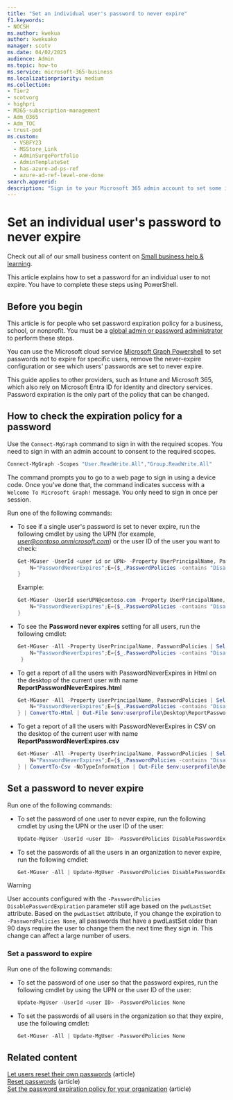 ```yaml
---
title: "Set an individual user's password to never expire"
f1.keywords:
- NOCSH
ms.author: kwekua
author: kwekuako
manager: scotv
ms.date: 04/02/2025
audience: Admin
ms.topic: how-to
ms.service: microsoft-365-business
ms.localizationpriority: medium
ms.collection:
- Tier2
- scotvorg
- highpri
- M365-subscription-management
- Adm_O365
- Adm_TOC
- trust-pod
ms.custom:
  - VSBFY23
  - MSStore_Link
  - AdminSurgePortfolio
  - AdminTemplateSet
  - has-azure-ad-ps-ref
  - azure-ad-ref-level-one-done
search.appverid:
description: "Sign in to your Microsoft 365 admin account to set some individual user passwords to never expire by using Microsoft Graph PowerShell."
---
```

# Set an individual user's password to never expire

Check out all of our small business content on [Small business help & learning](https://go.microsoft.com/fwlink/?linkid=2224585).

This article explains how to set a password for an individual user to not expire. You have to complete these steps using PowerShell.

## Before you begin

This article is for people who set password expiration policy for a business, school, or nonprofit. You must be a [global admin or password administrator](about-admin-roles.md) to perform these steps.

You can use the Microsoft cloud service [Microsoft Graph Powershell](/powershell/microsoftgraph/overview) to set passwords not to expire for specific users, remove the never-expire configuration or see which users' passwords are set to never expire.

This guide applies to other providers, such as Intune and Microsoft 365, which also rely on Microsoft Entra ID for identity and directory services. Password expiration is the only part of the policy that can be changed.

## How to check the expiration policy for a password

Use the `Connect-MgGraph` command to sign in with the required scopes. You need to sign in with an admin account to consent to the required scopes.

```powershell
Connect-MgGraph -Scopes "User.ReadWrite.All","Group.ReadWrite.All"
 ```
The command prompts you to go to a web page to sign in using a device code. Once you've done that, the command indicates success with a `Welcome To Microsoft Graph!` message. You only need to sign in once per session.

Run one of the following commands:

- To see if a single user's password is set to never expire, run the following cmdlet by using the UPN (for example, *user@contoso.onmicrosoft.com*) or the user ID of the user you want to check:

    ```powershell
    Get-MGuser -UserId <user id or UPN> -Property UserPrincipalName, PasswordPolicies | Select-Object UserPrincipalName,@{
        N="PasswordNeverExpires";E={$_.PasswordPolicies -contains "DisablePasswordExpiration"}
    }
    ```

    Example:

    ```powershell
    Get-MGuser -UserId userUPN@contoso.com -Property UserPrincipalName, PasswordPolicies | Select-Object UserprincipalName,@{
        N="PasswordNeverExpires";E={$_.PasswordPolicies -contains "DisablePasswordExpiration"}
    }
    ```

- To see the **Password never expires** setting for all users, run the following cmdlet:

    ```powershell
    Get-MGuser -All -Property UserPrincipalName, PasswordPolicies | Select-Object UserprincipalName,@{
        N="PasswordNeverExpires";E={$_.PasswordPolicies -contains "DisablePasswordExpiration"}
     }
    ```

- To get a report of all the users with PasswordNeverExpires in Html on the desktop of the current user with name  **ReportPasswordNeverExpires.html**

    ```powershell
    Get-MGuser -All -Property UserPrincipalName, PasswordPolicies | Select-Object UserprincipalName,@{
        N="PasswordNeverExpires";E={$_.PasswordPolicies -contains "DisablePasswordExpiration"}
    } | ConvertTo-Html | Out-File $env:userprofile\Desktop\ReportPasswordNeverExpires.html
    ```

- To get a report of all the users with PasswordNeverExpires in CSV on the desktop of the current user with name **ReportPasswordNeverExpires.csv**

    ```powershell
    Get-MGuser -All -Property UserPrincipalName, PasswordPolicies | Select-Object UserprincipalName,@{
        N="PasswordNeverExpires";E={$_.PasswordPolicies -contains "DisablePasswordExpiration"}
    } | ConvertTo-Csv -NoTypeInformation | Out-File $env:userprofile\Desktop\ReportPasswordNeverExpires.csv

## Set a password to never expire

Run one of the following commands:

- To set the password of one user to never expire, run the following cmdlet by using the UPN or the user ID of the user:

    ```powershell
    Update-MgUser -UserId <user ID> -PasswordPolicies DisablePasswordExpiration
    ```

- To set the passwords of all the users in an organization to never expire, run the following cmdlet:

    ```powershell
    Get-MGuser -All | Update-MgUser -PasswordPolicies DisablePasswordExpiration
    ```

> [!WARNING]
> User accounts configured with the `-PasswordPolicies DisablePasswordExpiration` parameter still age based on the `pwdLastSet` attribute. Based on the `pwdLastSet` attribute, if you change the expiration to `-PasswordPolicies None`, all passwords that have a pwdLastSet older than 90 days require the user to change them the next time they sign in. This change can affect a large number of users.

### Set a password to expire

Run one of the following commands:

- To set the password of one user so that the password expires, run the following cmdlet by using the UPN or the user ID of the user:

    ```powershell
    Update-MgUser -UserId <user ID> -PasswordPolicies None
    ```

- To set the passwords of all users in the organization so that they expire, use the following cmdlet:

    ```powershell
    Get-MGuser -All | Update-MgUser -PasswordPolicies None
    ```

## Related content

[Let users reset their own passwords](../add-users/let-users-reset-passwords.md) (article)\
[Reset passwords](../add-users/reset-passwords.md) (article)\
[Set the password expiration policy for your organization](../manage/set-password-expiration-policy.md) (article)
